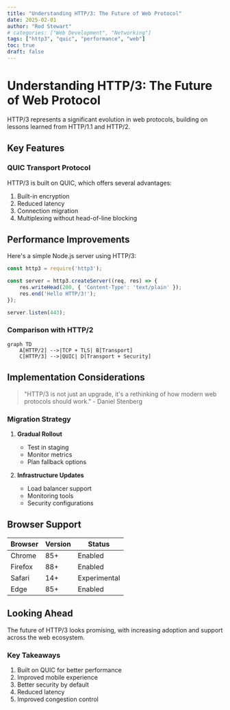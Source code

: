 ```yaml
---
title: "Understanding HTTP/3: The Future of Web Protocol"
date: 2025-02-01
author: "Rod Stewart"
# categories: ["Web Development", "Networking"]
tags: ["http3", "quic", "performance", "web"]
toc: true
draft: false
---
```


# Understanding HTTP/3: The Future of Web Protocol

HTTP/3 represents a significant evolution in web protocols, building on lessons learned from HTTP/1.1 and HTTP/2.

## Key Features

### QUIC Transport Protocol

HTTP/3 is built on QUIC, which offers several advantages:

1. Built-in encryption
2. Reduced latency
3. Connection migration
4. Multiplexing without head-of-line blocking

## Performance Improvements

Here's a simple Node.js server using HTTP/3:

```javascript
const http3 = require('http3');

const server = http3.createServer((req, res) => {
    res.writeHead(200, { 'Content-Type': 'text/plain' });
    res.end('Hello HTTP/3!');
});

server.listen(443);
```

### Comparison with HTTP/2

```mermaid
graph TD
    A[HTTP/2] -->|TCP + TLS| B[Transport]
    C[HTTP/3] -->|QUIC| D[Transport + Security]
```

## Implementation Considerations

> "HTTP/3 is not just an upgrade, it's a rethinking of how modern web protocols should work." - Daniel Stenberg

### Migration Strategy

1. **Gradual Rollout**
   * Test in staging
   * Monitor metrics
   * Plan fallback options

2. **Infrastructure Updates**
   * Load balancer support
   * Monitoring tools
   * Security configurations

## Browser Support

| Browser | Version | Status |
|---------|---------|---------|
| Chrome | 85+ | Enabled |
| Firefox | 88+ | Enabled |
| Safari | 14+ | Experimental |
| Edge | 85+ | Enabled |

## Looking Ahead

The future of HTTP/3 looks promising, with increasing adoption and support across the web ecosystem.

### Key Takeaways

1. Built on QUIC for better performance
2. Improved mobile experience
3. Better security by default
4. Reduced latency
5. Improved congestion control
